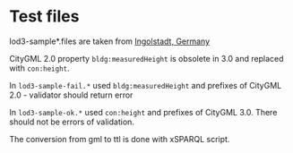 # Test files
lod3-sample*.files are taken from [Ingolstadt, Germany](https://github.com/savenow/lod3-road-space-models/blob/main/models/building/lod3/combined/citygml/lod3_building_models.gml)

CityGML 2.0 property `bldg:measuredHeight` is obsolete in 3.0 and replaced with `con:height`. 

In `lod3-sample-fail.*` used `bldg:measuredHeight` and prefixes of CityGML 2.0 - validator should return error

In `lod3-sample-ok.*` used `con:height` and prefixes of CityGML 3.0. There should not be errors of validation.

The conversion from gml to ttl is done with xSPARQL script.